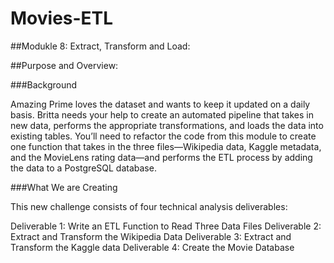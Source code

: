 # Movies-ETL

##Modukle 8: Extract, Transform and Load:

##Purpose and Overview:

###Background

Amazing Prime loves the dataset and wants to keep it updated on a daily basis. Britta needs your help to create an automated pipeline that takes in new data, performs the appropriate transformations, and loads the data into existing tables. You’ll need to refactor the code from this module to create one function that takes in the three files—Wikipedia data, Kaggle metadata, and the MovieLens rating data—and performs the ETL process by adding the data to a PostgreSQL database.

###What We are Creating

This new challenge consists of four technical analysis deliverables:

Deliverable 1: Write an ETL Function to Read Three Data Files
Deliverable 2: Extract and Transform the Wikipedia Data
Deliverable 3: Extract and Transform the Kaggle data
Deliverable 4: Create the Movie Database
